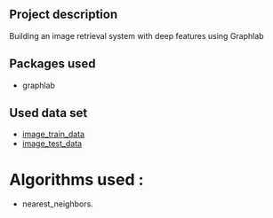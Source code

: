 ## Project description
Building an image retrieval system with deep features using Graphlab

## Packages used 
- graphlab

## Used data set 
- [image_train_data](https://github.com/Magho/Image-Retrieval/tree/master/image_train_data)
- [image_test_data](https://github.com/Magho/Image-Retrieval/tree/master/image_test_data)

# Algorithms used :
-  nearest_neighbors.

